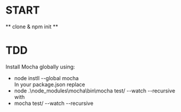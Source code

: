 # START
** clone & npm init **

# TDD
Install Mocha globally using:  
 - node instll --global mocha  
In your package.json replace  
 - node .\\node_modules\\mocha\\bin\\mocha test/ --watch --recursive  
with  
 - mocha test/ --watch --recursive  